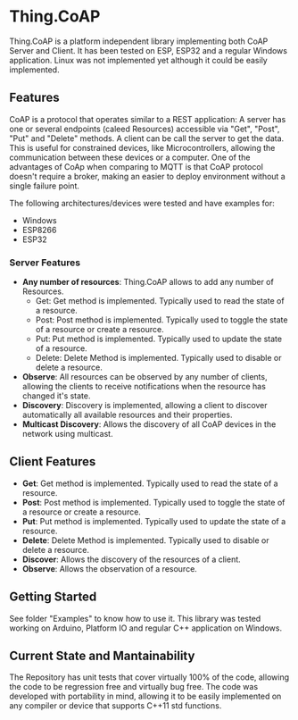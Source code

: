 # Thing.CoAP

Thing.CoAP is a platform independent library implementing both CoAP Server and Client. It has been tested on ESP, ESP32 and a regular Windows application. Linux was not implemented yet although it could be easily implemented.

## Features
CoAP is a protocol that operates similar to a REST application: A server has one or several endpoints (caleed Resources) accessible via "Get", "Post", "Put" and "Delete" methods. A client can be call the server to get the data. This is useful for constrained devices, like Microcontrollers, allowing the communication between these devices or a computer. One of the advantages of CoAp when comparing to MQTT is that CoAP protocol doesn't require a broker, making an easier to deploy environment without a single failure point.

The following architectures/devices were tested and have examples for:
- Windows
- ESP8266
- ESP32

### Server Features
- **Any number of resources**:  Thing.CoAP allows to add any number of Resources.
	- Get: Get method is implemented. Typically used to read the state of a resource.
	- Post: Post method is implemented. Typically used to toggle the state of a resource or create a resource.
	- Put: Put method is implemented. Typically used to update the state of a resource.
	- Delete: Delete Method is implemented. Typically used to disable or delete a resource.
- **Observe**: All resources can be observed by any number of clients, allowing the clients to receive notifications when the resource has changed it's state.
- **Discovery**: Discovery is implemented, allowing a client to discover automatically all available resources and their properties.
- **Multicast Discovery**: Allows the discovery of all CoAP devices in the network using multicast.

## Client Features
- **Get**: Get method is implemented. Typically used to read the state of a resource.
- **Post**: Post method is implemented. Typically used to toggle the state of a resource or create a resource.
- **Put**: Put method is implemented. Typically used to update the state of a resource.
- **Delete**: Delete Method is implemented. Typically used to disable or delete a resource.
- **Discover**: Allows the discovery of the resources of a client.
- **Observe**: Allows the observation of a resource.

## Getting Started
See folder "Examples" to know how to use it. This library was tested working on Arduino, Platform IO and regular C++ application on Windows.

## Current State and Mantainability
The Repository has unit tests that cover virtually 100% of the code, allowing the code to be regression free and virtually bug free. The code was developed with portability in mind, allowing it to be easily implemented on any compiler or device that supports C++11 std functions.

